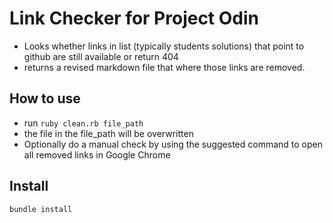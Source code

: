 # Link Checker for Project Odin

* Looks whether links in list (typically students solutions) that point to github are still available or return 404
* returns a revised markdown file that where those links are removed.  

## How to use

* run `ruby clean.rb file_path`
* the file in the file_path will be overwritten
* Optionally do a manual check by using the suggested command to open all removed links in Google Chrome

## Install

`bundle install`

